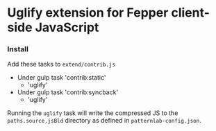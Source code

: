 # Uglify extension for Fepper client-side JavaScript

### Install

Add these tasks to `extend/contrib.js`

* Under gulp task 'contrib:static'
  * 'uglify'
* Under gulp task 'contrib:syncback'
  * 'uglify'

Running the `uglify` task will write the compressed JS to the `paths.source.jsBld` 
directory as defined in `patternlab-config.json`.
